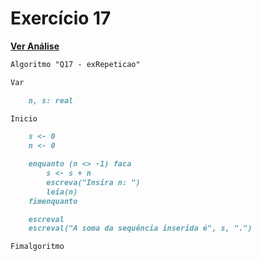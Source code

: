 # Exercício 17

[**Ver Análise**](Analise17.md)

```markdown
Algoritmo "Q17 - exRepeticao"

Var

    n, s: real

Inicio

    s <- 0
    n <- 0

    enquanto (n <> -1) faca
        s <- s + n
        escreva("Insira n: ")
        leia(n)
    fimenquanto

    escreval
    escreval("A soma da sequência inserida é", s, ".")

Fimalgoritmo
